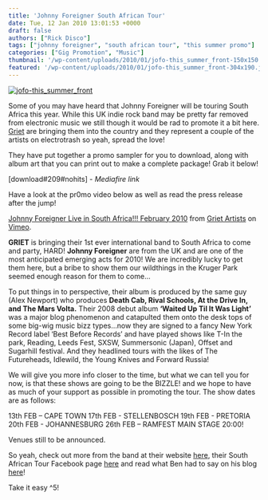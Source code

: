 ```yaml
---
title: 'Johnny Foreigner South African Tour'
date: Tue, 12 Jan 2010 13:01:53 +0000
draft: false
authors: ["Rick Disco"]
tags: ["johnny foreigner", "south african tour", "this summer promo"]
categories: ["Gig Promotion", "Music"]
thumbnail: '/wp-content/uploads/2010/01/jofo-this_summer_front-150x150.jpg'
featured: '/wp-content/uploads/2010/01/jofo-this_summer_front-304x190.jpg'
---
```


[![](/wp-content/uploads/2010/01/jofo-this_summer_front.jpg "jofo-this_summer_front")](/wp-content/uploads/2010/01/jofo-this_summer_front.jpg)

Some of you may have heard that Johnny Foreigner will be touring South Africa this year. While this UK indie rock band may be pretty far removed from electronic music we still though it would be rad to promote it a bit here. [Griet](http://www.griet.co.za/ "Griet") are bringing them into the country and they represent a couple of the artists on electrotrash so yeah, spread the love!

They have put together a promo sampler for you to download, along with album art that you can print out to make a complete package! Grab it below!

\[download#209#nohits\] - _Mediafire link_

Have a look at the pr0mo video below as well as read the press release after the jump!

[Johnny Foreigner Live in South Africa!!! February 2010](http://vimeo.com/8572739) from [Griet Artists](http://vimeo.com/grietartists) on [Vimeo](http://vimeo.com).

**GRIET** is bringing their 1st ever international band to South Africa to come and party, HARD! **Johnny Foreigner** are from the UK and are one of the most anticipated emerging acts for 2010! We are incredibly lucky to get them here, but a bribe to show them our wildthings in the Kruger Park seemed enough reason for them to come...

To put things in to perspective, their album is produced by the same guy (Alex Newport) who produces **Death Cab, Rival Schools, At the Drive In, and The Mars Volta.** Their 2008 debut album **‘Waited Up Til It Was Light’** was a major blog phenomenon and catapulted them onto the desk tops of some big-wig music bizz types…now they are signed to a fancy New York Record label ‘Best Before Records’ and have played shows like T-In the park, Reading, Leeds Fest, SXSW, Summersonic (Japan), Offset and Sugarhill festival. And they headlined tours with the likes of The Futureheads, Idlewild, the Young Knives and Forward Russia!

We will give you more info closer to the time, but what we can tell you for now, is that these shows are going to be the BIZZLE! and we hope to have as much of your support as possible in promoting the tour. The show dates are as follows:

13th FEB – CAPE TOWN 17th FEB - STELLENBOSCH 19th FEB - PRETORIA 20th FEB - JOHANNESBURG 26th FEB – RAMFEST MAIN STAGE 20:00!

Venues still to be announced.

So yeah, check out more from the band at their website [here](http://johnnyforeignerband.com/ "Johnny Foreigner"), their South African Tour Facebook page [here](http://www.facebook.com/group.php?gid=163437503945&ref=search&sid=599981205.3428265341..1 "Jo Fo Facebook Tour") and read what Ben had to say on his blog [here](http://so-many-animal-calls.blogspot.com/2010/01/yo-we-have-present-for-you.html "Jo Fo on Bens Blog")!

Take it easy ^5!

